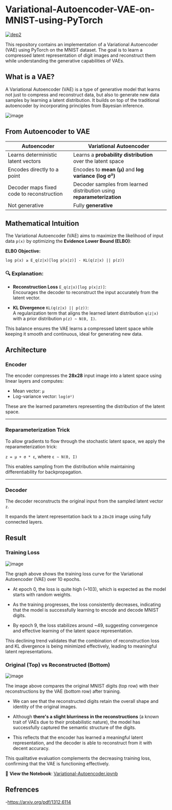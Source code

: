 # Variational-Autoencoder-VAE-on-MNIST-using-PyTorch
[![dep2](https://img.shields.io/badge/PyTorch-0.4.1-orange.svg)](https://pytorch.org/)

This repository contains an implementation of a Variational Autoencoder (VAE) using PyTorch on the MNIST dataset. The goal is to learn a compressed latent representation of digit images and reconstruct them while understanding the generative capabilities of VAEs.

## What is a VAE?
A Variational Autoencoder (VAE) is a type of generative model that learns not just to compress and reconstruct data, but also to generate new data samples by learning a latent distribution. It builds on top of the traditional autoencoder by incorporating principles from Bayesian inference.

![image](https://github.com/user-attachments/assets/903fbf45-a1ab-4a93-8854-aaf6993378d2)

## From Autoencoder to VAE

| Autoencoder                                   | Variational Autoencoder                                          |
|----------------------------------------------|------------------------------------------------------------------|
| Learns deterministic latent vectors          | Learns a **probability distribution** over the latent space      |
| Encodes directly to a point                  | Encodes to **mean (μ)** and **log variance (log σ²)**            |
| Decoder maps fixed code to reconstruction    | Decoder samples from learned distribution using **reparameterization** |
| Not generative                               | Fully **generative**                                             |

## Mathematical Intuition

The Variational Autoencoder (VAE) aims to maximize the likelihood of input data `p(x)` by optimizing the **Evidence Lower Bound (ELBO)**:

**ELBO Objective:**

    log p(x) ≥ E_q(z|x)[log p(x|z)] - KL(q(z|x) || p(z))

### 🔍 Explanation:

- **Reconstruction Loss** `E_q(z|x)[log p(x|z)]`:  
  Encourages the decoder to reconstruct the input accurately from the latent vector.

- **KL Divergence** `KL(q(z|x) || p(z))`:  
  A regularization term that aligns the learned latent distribution `q(z|x)` with a prior distribution `p(z) ~ N(0, I)`.

This balance ensures the VAE learns a compressed latent space while keeping it smooth and continuous, ideal for generating new data.

## Architecture

### Encoder

The encoder compresses the **28x28** input image into a latent space using linear layers and computes:

- Mean vector: `μ`
- Log-variance vector: `log(σ²)`

These are the learned parameters representing the distribution of the latent space.

---

### Reparameterization Trick

To allow gradients to flow through the stochastic latent space, we apply the reparameterization trick:

`z = μ + σ * ε`, where `ε ∼ N(0, I)`

This enables sampling from the distribution while maintaining differentiability for backpropagation.

---

### Decoder

The decoder reconstructs the original input from the sampled latent vector `z`.

It expands the latent representation back to a `28x28` image using fully connected layers.

## Result 
### Training Loss

![image](https://github.com/user-attachments/assets/98e88b1e-ec1d-476f-905a-ecfdde63437d)

The graph above shows the training loss curve for the Variational Autoencoder (VAE) over 10 epochs.

- At epoch 0, the loss is quite high (~103), which is expected as the model starts with random weights.

- As the training progresses, the loss consistently decreases, indicating that the model is successfully learning to encode and decode MNIST digits.

- By epoch 9, the loss stabilizes around ~49, suggesting convergence and effective learning of the latent space representation.

This declining trend validates that the combination of reconstruction loss and KL divergence is being minimized effectively, leading to meaningful latent representations.

### Original (Top) vs Reconstructed (Bottom)
![image](https://github.com/user-attachments/assets/668dcae0-73ca-4b6f-a21f-90a676d42408)

The image above compares the original MNIST digits (top row) with their reconstructions by the VAE (bottom row) after training.

- We can see that the reconstructed digits retain the overall shape and identity of the original images.

- Although **there's a slight blurriness in the reconstructions** (a known trait of VAEs due to their probabilistic nature), the model has successfully captured the semantic structure of the digits.

- This reflects that the encoder has learned a meaningful latent representation, and the decoder is able to reconstruct from it with decent accuracy.

This qualitative evaluation complements the decreasing training loss, confirming that the VAE is functioning effectively.

📘 **View the Notebook**: [Variational-Autoencoder.ipynb](https://github.com/GarimaChaubey/Variational-Autoencoder-VAE-on-MNIST-using-PyTorch/blob/main/variational-autoencoder-on-mnist.ipynb)

## Refrences
-https://arxiv.org/pdf/1312.6114
